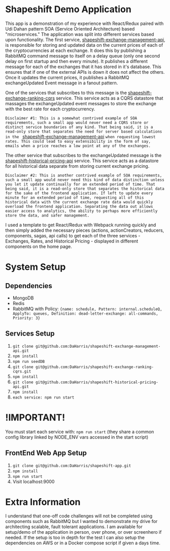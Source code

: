 # Shapeshift Demo Application
This app is a demonstration of my experience with React/Redux paired with Udi Dahan pattern SOA
(Service Oriented Architecture) based "microservices." The application was split into different
services based upon functionality. The first service, [shapeshift-exchange-management-api](https://github.com/DaHarris/shapeshift-exchange-management-api), is  responsible for storing and updated data on the current prices of each of the cryptocurrencies at
each exchange. It does this by publishing a RabbitMQ command message to itself on a delay queue (only one second delay on first startup and then every minute). It publishes a different message for each of the exchanges that it has stored in it's database. This ensures that if one of the external APIs is down it does not affect the others. Once it updates the current prices, it publishes a RabbitMQ exchangeUpdated Event message in a fanout pattern.

One of the services that subscribes to this message is the [shapeshift-exchange-ranking-cqrs](https://github.com/DaHarris/shapeshift-exchange-ranking-cqrs) service. This service acts as a CQRS datastore that massages the exchangeUpdated event messages to store the exchange with the best rate for each cryptocurrency.

`Disclaimer #1: This is a somewhat contrived example of SOA requirements, such a small app would never need a CQRS store or distinct service boundaries of any kind. That being said, it is a read-only store that separates the need for server based calculations in the ` [shapeshift-exchange-management-api](https://github.com/DaHarris/shapeshift-exchange-management-api) `when requesting lowest rates. This could lead to easy extensibility in the form of say, emails when a price reaches a low point at any of the exchanges.`

The other service that subscribes to the exchangeUpdated message is the [shapeshift-historical-pricing-api](https://github.com/DaHarris/shapeshift-historical-pricing-api) service. This service acts as a datastore for all historical data separate from storing current exchange pricing.

`Disclaimer #2: This is another contrived example of SOA requirements, such a small app would never need this kind of data distinction unless you let it update continually for an extended period of time. That being said, it is a read-only store that separates the historical data for the sake of the frontend application. If left to update every minute for an extended period of time, requesting all of this historical data with the current exchange rate data would quickly overload the frontend application. Separating the data out allows easier access to analytics, the ability to perhaps more efficiently store the data, and safer management.`

I used a template to get React/Redux with Webpack running quickly and then simply added the necessary pieces (actions, actionCreators, reducers, components, sagas, api calls) to get each of the three services - Exchanges, Rates, and Historical Pricing - displayed in different components on the home page.

# System Setup

## Dependencies
* MongoDB
* Redis
* RabbitMQ with Policy: `{name: schedule, Pattern: internal.scheduleQ, ApplyTo: queues, Definition: dead-letter-exchange: all-commands, Priority: 3}`

## Services Setup
1. ```git clone git@github.com:DaHarris/shapeshift-exchange-management-api.git```
2. ```npm install```
3. ```npm run seedDB```
4. ```git clone git@github.com:DaHarris/shapeshift-exchange-ranking-cqrs.git```
5. ```npm install```
6. ```git clone git@github.com:DaHarris/shapeshift-historical-pricing-api.git```
7. ```npm install```
8. ```each service: npm run start```

# !IMPORTANT!
You must start each service with: `npm run start` (they share a common config library linked by NODE_ENV vars accessed in the start script)

## FrontEnd Web App Setup
1. ```git clone git@github.com:DaHarris/shapeshift-app.git```
2. ```npm install```
3. ```npm run start```
4. Visit localhost:9000

# Extra Information
I understand that one-off code challenges will not be completed using components such as RabbitMQ but I wanted to demonstrate my drive for architecting scalable, fault tolerant applications. I am available for setup/demo of the application in person, over phone, or over screenhero if needed. If the setup is too in depth for the test I can also setup the dependencies on AWS or in a Docker compose script if given a days time.

